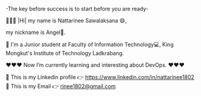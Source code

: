 -The key before success is to start before you are ready-

👋👋👋 |Hi| my name is Nattarinee Sawalaksana 😄,
  
  my nickname is Angel👼.

  🎒 I'm a Junior student at Faculty of Information Technology💻, King Mongkut's Institute of Technology Ladkrabang.

  ♥️♥️♥️ Now I’m currently learning and interesting about DevOps. ♥️♥️♥️
  
  
  📁 This is my Linkedin profile 	👉  https://www.linkedin.com/in/nattarinee1802
  📧 This is my Email             👉  rinee1802@gmail.com
<!--
**angellllegna/angellllegna** is a ✨ _special_ ✨ repository because its `README.md` (this file) appears on your GitHub profile.

Here are some ideas to get you started:

- 🔭 I’m currently working on ...
- 🌱 I’m currently learning ...
- 👯 I’m looking to collaborate on ...
- 🤔 I’m looking for help with ...
- 💬 Ask me about ...
- 📫 How to reach me: ...
- 😄 Pronouns: ...
- ⚡ Fun fact: ...
-->

